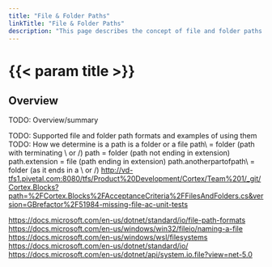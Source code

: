 ```yaml
---
title: "File & Folder Paths"
linkTitle: "File & Folder Paths"
description: "This page describes the concept of file and folder paths."
---
```


# {{< param title >}}

## Overview

TODO: Overview/summary

TODO: Supported file and folder path formats and examples of using them
TODO: How we determine is a path is a folder or a file
    path\ = folder (path with terminating \ or /)
    path = folder (path not ending in extension)
    path.extension = file (path ending in extension)
    path.anotherpartofpath\ = folder (as it ends in a \ or /)
http://vd-tfs1.pivetal.com:8080/tfs/Product%20Development/Cortex/Team%201/_git/Cortex.Blocks?path=%2FCortex.Blocks%2FAcceptanceCriteria%2FFilesAndFolders.cs&version=GBrefactor%2F51984-missing-file-ac-unit-tests

https://docs.microsoft.com/en-us/dotnet/standard/io/file-path-formats
https://docs.microsoft.com/en-us/windows/win32/fileio/naming-a-file
https://docs.microsoft.com/en-us/windows/wsl/filesystems
https://docs.microsoft.com/en-us/dotnet/standard/io/
https://docs.microsoft.com/en-us/dotnet/api/system.io.file?view=net-5.0
